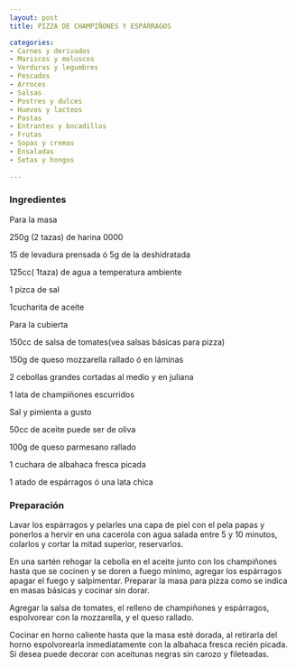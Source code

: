 ```yaml
---
layout: post
title: PIZZA DE CHAMPIÑONES Y ESPÁRRAGOS

categories:
- Carnes y derivados
- Mariscos y moluscos
- Verduras y legumbres
- Pescados
- Arroces
- Salsas
- Postres y dulces
- Huevos y lacteos
- Pastas
- Entrantes y bocadillos
- Frutas
- Sopas y cremas
- Ensaladas
- Setas y hongos
 
---
```

<h3>Ingredientes</h3>
Para la masa

250g (2 tazas) de harina 0000

15 de levadura prensada ó 5g de la deshidratada

125cc( 1taza) de agua a temperatura ambiente

1 pizca de sal

1cucharita de aceite

Para la cubierta

150cc de salsa de tomates(vea salsas básicas para pizza)

150g de queso mozzarella rallado ó en láminas

2 cebollas grandes cortadas al medio y en juliana

1 lata de champiñones escurridos

Sal y pimienta a gusto

50cc de aceite puede ser de oliva

100g de queso parmesano rallado

1 cuchara de albahaca fresca picada

1 atado de espárragos ó una lata chica

<h3>Preparación</h3>
Lavar los espárragos y pelarles una capa de piel con el pela papas y ponerlos a hervir en una cacerola con agua salada entre 5 y 10 minutos, colarlos y cortar la mitad superior, reservarlos.

En una sartén rehogar la cebolla en el aceite junto con los champiñones hasta que se cocinen y se doren a fuego mínimo, agregar los espárragos apagar el fuego y salpimentar. Preparar la masa para pizza como se indica en masas básicas y cocinar sin dorar.

Agregar la salsa de tomates, el relleno de champiñones y espárragos, espolvorear con la mozzarella, y el queso rallado.

Cocinar en horno caliente hasta que la masa esté dorada, al retirarla del horno espolvorearla inmediatamente con la albahaca fresca recién picada. Si desea puede decorar con aceitunas negras sin carozo y fileteadas.

